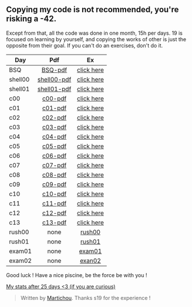 ## Copying my code is not recommended, you're risking a -42.

Except from that, all the code was done in one month, 15h per days.
19 is focused on learning by yourself, and copying the works of other is just the opposite from their goal. If you can't do an exercises, don't do it. 

| Day        | Pdf           | Ex  |
| --------------- |:---------------:| :---------------:|
| BSQ | [BSQ-pdf](https://github.com/Martichou/piscine-19/tree/master/pdfs) | [click here](https://github.com/Martichou/piscine-19/tree/master/bsq) |
| shell00 | [shell00-pdf](https://github.com/Martichou/piscine-19/tree/master/pdfs) | [click here](https://github.com/Martichou/piscine-19/tree/master/shell00) |
| shell01 | [shell01-pdf](https://github.com/Martichou/piscine-19/tree/master/pdfs) | [click here](https://github.com/Martichou/piscine-19/tree/master/shell01) |
| c00 | [c00-pdf](https://github.com/Martichou/piscine-19/tree/master/pdfs) | [click here](https://github.com/Martichou/piscine-19/tree/master/c00) |
| c01 | [c01-pdf](https://github.com/Martichou/piscine-19/tree/master/pdfs) | [click here](https://github.com/Martichou/piscine-19/tree/master/c01) |
| c02 | [c02-pdf](https://github.com/Martichou/piscine-19/tree/master/pdfs) | [click here](https://github.com/Martichou/piscine-19/tree/master/c02) |
| c03 | [c03-pdf](https://github.com/Martichou/piscine-19/tree/master/pdfs) | [click here](https://github.com/Martichou/piscine-19/tree/master/c03) |
| c04 | [c04-pdf](https://github.com/Martichou/piscine-19/tree/master/pdfs) | [click here](https://github.com/Martichou/piscine-19/tree/master/c04) |
| c05 | [c05-pdf](https://github.com/Martichou/piscine-19/tree/master/pdfs) | [click here](https://github.com/Martichou/piscine-19/tree/master/c05) |
| c06 | [c06-pdf](https://github.com/Martichou/piscine-19/tree/master/pdfs) | [click here](https://github.com/Martichou/piscine-19/tree/master/c06) |
| c07 | [c07-pdf](https://github.com/Martichou/piscine-19/tree/master/pdfs) | [click here](https://github.com/Martichou/piscine-19/tree/master/c07) |
| c08 | [c08-pdf](https://github.com/Martichou/piscine-19/tree/master/pdfs) | [click here](https://github.com/Martichou/piscine-19/tree/master/c08) |
| c09 | [c09-pdf](https://github.com/Martichou/piscine-19/tree/master/pdfs) | [click here](https://github.com/Martichou/piscine-19/tree/master/c09) |
| c10 | [c10-pdf](https://github.com/Martichou/piscine-19/tree/master/pdfs) | [click here](https://github.com/Martichou/piscine-19/tree/master/c10) |
| c11 | [c11-pdf](https://github.com/Martichou/piscine-19/tree/master/pdfs) | [click here](https://github.com/Martichou/piscine-19/tree/master/c11) |
| c12 | [c12-pdf](https://github.com/Martichou/piscine-19/tree/master/pdfs) | [click here](https://github.com/Martichou/piscine-19/tree/master/c12) |
| c13 | [c13-pdf](https://github.com/Martichou/piscine-19/tree/master/pdfs) | [click here](https://github.com/Martichou/piscine-19/tree/master/c13) |
| rush00 | none | [rush00](https://github.com/Martichou/piscine-19/tree/master/rush00) |
| rush01 | none | [rush01](https://github.com/Martichou/piscine-19/tree/master/rush01) |
| exam01 | none | [exam01](https://github.com/Martichou/piscine-19/tree/master/exam01) |
| exam02 | none | [exan02](https://github.com/Martichou/piscine-19/tree/master/exam02) |

Good luck ! Have a nice piscine, be the force be with you !

[My stats after 25 days <3 (if you are curious)](https://i.imgur.com/ULuZl6l.png)

> Written by [Martichou](https://martichou.me/).
> Thanks s19 for the experience !
